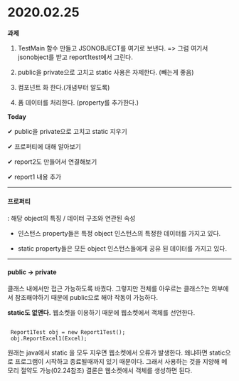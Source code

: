 # 2020.02.25

**과제**

1. TestMain 함수 만들고 JSONOBJECT를 여기로 보낸다.
   => 그럼 여기서 jsonobject를 받고 report1test에서 그린다.

2. public을 private으로 고치고 static 사용은 자제한다. (빼는게 좋음)

3. 컴포넌트 화 한다.(개념부터 알도록)

4. 폼 데이터를 처리한다. (property를 추가한다.)

**Today**

&#10004; public을 private으로 고치고 static 지우기

&#10004; 프로퍼티에 대해 알아보기

&#10004; report2도 만들어서 연결해보기

&#10004; report1 내용 추가

---

#### 프로퍼티

: 해당 object의 특징 / 데이터 구조와 연관된 속성

- 인스턴스 property들은 특정 object 인스턴스의 특정한 데이터를 가지고 있다.

- static property들은 모든 object 인스턴스들에게 공유 된 데이터를 가지고 있다.

---

#### public -> private

클래스 내에서만 접근 가능하도록 바꿨다. 그렇지만 전체를 아우르는 클래스?는 외부에서 참조해야하기 때문에 public으로 해야 작동이 가능하다.

**static도 없앤다.**
웹소켓을 이용하기 때문에 웹소켓에서 객체를 선언한다.

```

 Report1Test obj = new Report1Test();
 obj.ReportExcel1(Excel);

```

원래는 java에서 static 을 모두 지우면 웹소켓에서 오류가 발생한다.
왜냐하면 static으로 프로그램이 시작하고 종료될때까지 있기 때문이다.
그래서 사용하는 것을 지양해 메모리 절약도 가능(02.24참조)
결론은 웹소켓에서 객체를 생성하면 된다.
